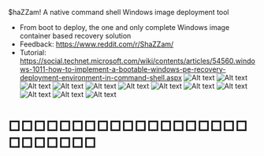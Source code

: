 $haZZam! A native command shell Windows image deployment tool
- From boot to deploy, the one and only complete Windows image container based recovery solution
- Feedback: https://www.reddit.com/r/ShaZZam/
- Tutorial: https://social.technet.microsoft.com/wiki/contents/articles/54560.windows-1011-how-to-implement-a-bootable-windows-pe-recovery-deployment-environment-in-command-shell.aspx
![Alt text](/png/00.png "00")
![Alt text](/png/01.png "01")
![Alt text](/png/02.png "02")
![Alt text](/png/03.png "03")
![Alt text](/png/04.png "04")
![Alt text](/png/05.png "05")
![Alt text](/png/06.png "06")
![Alt text](/png/07.png "07")
![Alt text](/png/08.png "08")
![Alt text](/png/09.png "09")
![Alt text](/png/10.png "10")
![Alt text](/png/11.png "11")
#     □□□□□□□□□□□□□□□□□□□□□□□□□□

